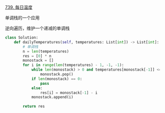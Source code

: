 

[739. 每日温度](https://leetcode.cn/problems/daily-temperatures/description)

单调栈的一个应用

逆向遍历，维护一个递减的单调栈

```python []
class Solution:
    def dailyTemperatures(self, temperatures: List[int]) -> List[int]:
        # 单调栈
        n = len(temperatures)
        res = [0] * n
        monostack = []
        for i in range(len(temperatures) - 1, -1, -1):
            while len(monostack) > 0 and temperatures[monostack[-1]] <= temperatures[i]:
                monostack.pop()
            if len(monostack) == 0:
                pass
            else:
                res[i] = monostack[-1] - i
            monostack.append(i)
        
        return res
```